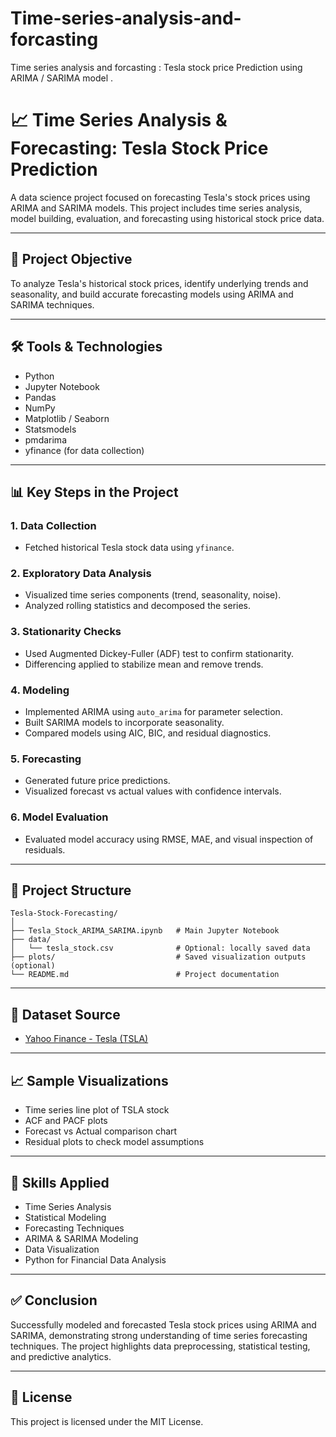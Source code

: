 # Time-series-analysis-and-forcasting
Time series analysis and forcasting : Tesla stock price Prediction using ARIMA / SARIMA model . 
# 📈 Time Series Analysis & Forecasting: Tesla Stock Price Prediction

A data science project focused on forecasting Tesla's stock prices using ARIMA and SARIMA models. This project includes time series analysis, model building, evaluation, and forecasting using historical stock price data.

---

## 🧠 Project Objective

To analyze Tesla's historical stock prices, identify underlying trends and seasonality, and build accurate forecasting models using ARIMA and SARIMA techniques.

---

## 🛠️ Tools & Technologies

- Python
- Jupyter Notebook
- Pandas
- NumPy
- Matplotlib / Seaborn
- Statsmodels
- pmdarima
- yfinance (for data collection)

---

## 📊 Key Steps in the Project

### 1. **Data Collection**
- Fetched historical Tesla stock data using `yfinance`.

### 2. **Exploratory Data Analysis**
- Visualized time series components (trend, seasonality, noise).
- Analyzed rolling statistics and decomposed the series.

### 3. **Stationarity Checks**
- Used Augmented Dickey-Fuller (ADF) test to confirm stationarity.
- Differencing applied to stabilize mean and remove trends.

### 4. **Modeling**
- Implemented ARIMA using `auto_arima` for parameter selection.
- Built SARIMA models to incorporate seasonality.
- Compared models using AIC, BIC, and residual diagnostics.

### 5. **Forecasting**
- Generated future price predictions.
- Visualized forecast vs actual values with confidence intervals.

### 6. **Model Evaluation**
- Evaluated model accuracy using RMSE, MAE, and visual inspection of residuals.

---

## 📁 Project Structure

```
Tesla-Stock-Forecasting/
│
├── Tesla_Stock_ARIMA_SARIMA.ipynb   # Main Jupyter Notebook
├── data/
│   └── tesla_stock.csv              # Optional: locally saved data
├── plots/                           # Saved visualization outputs (optional)
└── README.md                        # Project documentation
```

---

## 📌 Dataset Source

- [Yahoo Finance - Tesla (TSLA)](https://finance.yahoo.com/quote/TSLA)

---

## 📈 Sample Visualizations

- Time series line plot of TSLA stock
- ACF and PACF plots
- Forecast vs Actual comparison chart
- Residual plots to check model assumptions

---

## 🧠 Skills Applied

- Time Series Analysis
- Statistical Modeling
- Forecasting Techniques
- ARIMA & SARIMA Modeling
- Data Visualization
- Python for Financial Data Analysis

---

## ✅ Conclusion

Successfully modeled and forecasted Tesla stock prices using ARIMA and SARIMA, demonstrating strong understanding of time series forecasting techniques. The project highlights data preprocessing, statistical testing, and predictive analytics.

---

## 📜 License

This project is licensed under the MIT License.

